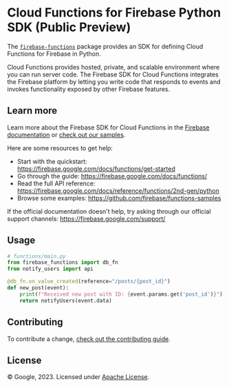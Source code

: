 # Cloud Functions for Firebase Python SDK (Public Preview)

The [`firebase-functions`](https://pypi.org/project/firebase-functions/) package provides an SDK for defining Cloud Functions for Firebase in Python.

Cloud Functions provides hosted, private, and scalable environment where you can run server code. The Firebase SDK for Cloud Functions integrates the Firebase platform by letting you write code that responds to events and invokes functionality exposed by other Firebase features.

## Learn more

Learn more about the Firebase SDK for Cloud Functions in the [Firebase documentation](https://firebase.google.com/docs/functions/) or [check out our samples](https://github.com/firebase/functions-samples).

Here are some resources to get help:

- Start with the quickstart: https://firebase.google.com/docs/functions/get-started
- Go through the guide: https://firebase.google.com/docs/functions/
- Read the full API reference: https://firebase.google.com/docs/reference/functions/2nd-gen/python
- Browse some examples: https://github.com/firebase/functions-samples

If the official documentation doesn't help, try asking through our official support channels: https://firebase.google.com/support/

## Usage

```python
# functions/main.py
from firebase_functions import db_fn
from notify_users import api

@db_fn.on_value_created(reference="/posts/{post_id}")
def new_post(event):
    print(f"Received new post with ID: {event.params.get('post_id')}")
    return notifyUsers(event.data)
```

## Contributing

To contribute a change, [check out the contributing guide](.github/CONTRIBUTING.md).

## License

© Google, 2023. Licensed under [Apache License](LICENSE).